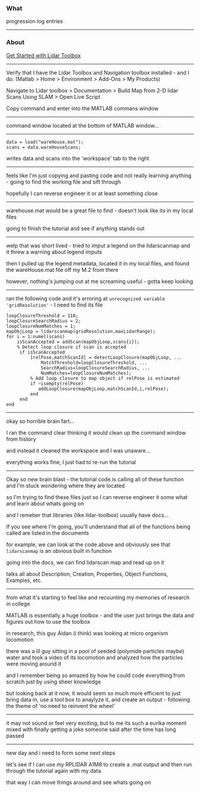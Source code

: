 ### What
progression log entries

---

### About
[Get Started with Lidar Toolbox](https://www.mathworks.com/help/lidar/getstarted.html)

---

Verify that I have the Lidar Toolbox and Navigation toolbox installed - and I do. (Matlab > Home > Environment > Add-Ons > My Products)<p>
Navigate to Lidar toolbox > Documentation > Build Map from 2-D lidar Scans Using SLAM > Open Live Script <p>
Copy command and enter into the MATLAB commans window<p>

---

command window located at the bottom of MATLAB window...

---

```
data = load("wareHouse.mat");
scans = data.wareHouseScans;
```
writes data and scans into the 'workspace' tab to the right

---

feels like I'm just copying and pasting code and not really learning anything - going to find the working file and sift through<p>
hopefully I can reverse engineer it or at least something close<p>

---

warehouse.mat would be a great file to find - doesn't look like its in my local files<p>
going to finish the tutorial and see if anything stands out<p>

---

welp that was short lived - tried to imput a legend on the lidarscanmap and it threw a warning about legend imputs<p>
then I pulled up the legend metadata, located it in my local files, and found the wareHouse.mat file off my M.2 from there<p>
however, nothing's jumping out at me screaming useful - gotta keep looking<p>

---

ran the following code and it's erroring at `unrecognized variable 'gridResolution'` - I need to find its file<p>
```
loopClosureThreshold = 110;
loopClosureSearchRadius = 2;
loopClosureNumMatches = 1;
mapObjLoop = lidarscanmap(gridResolution,maxLidarRange);
for i = 1:numel(scans)
    isScanAccepted = addScan(mapObjLoop,scans{i});
    % Detect loop closure if scan is accepted
     if isScanAccepted
         [relPose,matchScanId] = detectLoopClosure(mapObjLoop, ...
             MatchThreshold=loopClosureThreshold, ...
             SearchRadius=loopClosureSearchRadius, ...
             NumMatches=loopClosureNumMatches);
         % Add loop closure to map object if relPose is estimated
         if ~isempty(relPose)
            addLoopClosure(mapObjLoop,matchScanId,i,relPose);
         end
     end
end
```

---

okay so horrible brain fart...<p>
I ran the command clear thinking it would clean up the command window from history<p>
and instead it cleaned the workspace and I was unaware...<p>
everything works fine, I just had to re-run the tutorial<p>

---

Okay so new brain blast - the tutorial code is calling all of these function and I'm stuck wondering where they are located <p>
so I'm trying to find these files just so I can reverse engineer it some what and learn about whats going on<p>
and I remeber that libraries (like lidar-toolbox) usually have docs...<p>
If you see where I'm going, you'll understand that all of the functions being called are listed in the documents<p>
for example, we can look at the code above and obviously see that `lidarscanmap` is an obvious built in function<p>
going into the docs, we can find lidarscan map and read up on it<p>
talks all about Description, Creation, Properties, Object Functions, Examples, etc.

---

from what it's starting to feel like and recounting my memories of research in college<p>
MATLAB is essentially a huge toolbox - and the user just brings the data and figures out how to use the toolbox<p>
in research, this guy Aidan (i think) was looking at micro organism locomotion<p>
there was a lil guy sitting in a pool of seeded (polymide particles maybe) water and took a video of its locomotion and analyzed how the particles were moving around it<p>
and I remember being so amazed by how he could code everything from scratch just by using sheer knowledge<p>
but looking back at it now, it would seem so much more efficient to just bring data in, use a tool box to anaylyze it, and create an output - following the theme of 'no need to reinvent the wheel'<p>

---

it may not sound or feel very exciting, but to me its such a eurika moment mixed with finally getting a joke someone said after the time has long passed <p>

---

new day and i need to form some next steps<p>
let's see if I can use my RPLIDAR A1M8 to create a .mat output and then run through the tutorial again with my data<p>
that way I can move things around and see whats going on <p>
